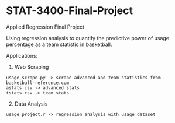 # STAT-3400-Final-Project
Applied Regression Final Project

Using regression analysis to quantify the predictive power of usage percentage as a team statistic in basketball. 

Applications:
  1. Web Scraping
  
    usage_scrape.py -> scrape advanced and team statistics from basketball-reference.com
    astats.csv -> advanced stats
    tstats.csv -> team stats
  2. Data Analysis
  
    usage_project.r -> regression analysis with usage dataset
